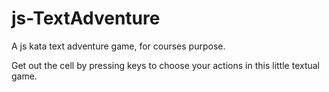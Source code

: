 # js-TextAdventure
A js kata text adventure game, for courses purpose. 

Get out the cell by pressing keys to choose your actions in this little textual game.
